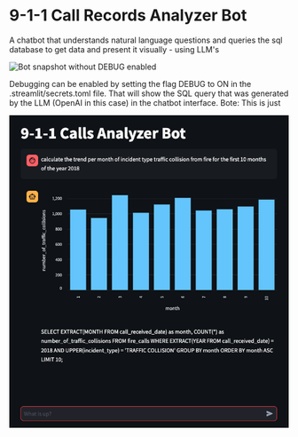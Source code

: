 # 9-1-1 Call Records Analyzer Bot
A chatbot that understands natural language questions and queries the sql database to get data and present it visually - using LLM's

![Bot snapshot without DEBUG enabled](images/gif/snaoshots-001.gif)

Debugging can be enabled by setting the flag DEBUG to ON in the .streamlit/secrets.toml file. That will show the SQL query that was generated by the LLM (OpenAI in this case) in the chatbot interface. 
Bote: This is just 

![Bot snapshot without DEBUG enabled](images/call-chatbot.png)
